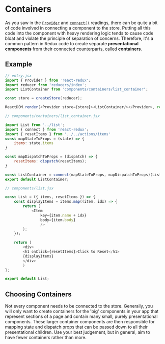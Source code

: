 # Containers

As you saw in the [`Provider`][provider] and [`connect()`][connect] readings,
there can be quite a bit of code involved in connecting a component to the
store. Putting all this code into the component with heavy rendering logic tends
to cause code bloat and violate the principle of separation of concerns.
Therefore, it's a common pattern in Redux code to create separate
**presentational components** from their connected counterparts, called
**containers**.

## Example

```js
// entry.jsx
import { Provider } from 'react-redux';
import reducer from 'reducers/index';
import ListContainer from 'components/containers/list_container';

const store = createStore(reducer);

ReactDOM.render(<Provider store={store}><ListContainer/></Provider>, root);

```
```js
// components/containers/list_container.jsx

import List from '../list';
import { connect } from 'react-redux';
import { resetItems } from '../../actions/items'
const mapStateToProps = (state) => {
	items: state.items
}

const mapDispatchToProps = (dispatch) => {
	resetItems: dispatch(resetItems);
}

const ListContainer = connect(mapStateToProps, mapDispatchToProps)(List);
export default ListContainer;
```
```js
// components/list.jsx

const List = ({ items, resetItems }) => {
	const displayItems = items.map((item, idx) => {
		return (
			<Item
				key={item.name + idx}
				body={item.body}
				/>
		);
	});

	return (
		<div>
		<h1 onClick={resetItems}>Click to Reset</h1>
		{displayItems}
		</div>
		)
};

export default List;
```

## Choosing Containers

Not every component needs to be connected to the store. Generally, you will only
want to create containers for the 'big' components in your app that represent
sections of a page and contain many small, purely presentational components.
These larger container components are then responsible for mapping state and
dispatch props that can be passed down to all their presentational children. Use
your best judgement, but in general, aim to have fewer containers rather than
more.

[provider]: provider.md
[connect]: connect.md